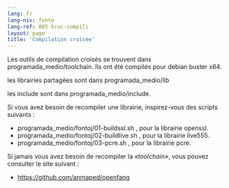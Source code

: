 ```yaml
---
lang: fr
lang-niv: fonto
lang-ref: 005-kruc-compili
layout: page
title: 'Compilation croisée'
---
```



Les outils de compilation croisés se trouvent dans programada_medio/toolchain.
Ils ont été compilés pour debian buster x64.

les librairies partagées sont dans programada_medio/lib

les include sont dans programada_medio/include.

Si vous avez besoin de recompiler une librairie, inspirez-vous des scripts suivants :
* programada_medio/fontoj/01-buildssl.sh , pour la librairie openssl.
* programada_medio/fontoj/02-buildlive.sh , pour la librairie live555.
* programada_medio/fontoj/03-pcre.sh , pour la librairie pcre.


Si jamais vous avez besoin de recompiler la _«toolchain»_, vous pouvez consulter le site suivant :
 * https://github.com/anmaped/openfang


